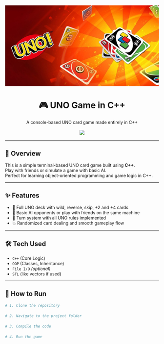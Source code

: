 ![logo](https://github.com/WrittenByAli/UNO-by-Ali/blob/main/uno.jpg)
<h1 align="center">🎮 UNO Game in C++</h1>
<p align="center">
  A console-based UNO card game made entirely in C++  
  <br><br>
  <img src="https://media.tenor.com/qyxtT_dTbZ8AAAAC/uno-card-game.gif" width="300">
</p>

---

## 🧾 Overview

This is a simple terminal-based UNO card game built using **C++**.  
Play with friends or simulate a game with basic AI.  
Perfect for learning object-oriented programming and game logic in C++.

---

## ✨ Features

- 🎴 Full UNO deck with wild, reverse, skip, +2 and +4 cards
- 🤖 Basic AI opponents or play with friends on the same machine
- 🔁 Turn system with all UNO rules implemented
- 💥 Randomized card dealing and smooth gameplay flow

---

## 🛠️ Tech Used

- `C++` (Core Logic)
- `OOP` (Classes, Inheritance)
- `File I/O` *(optional)*
- `STL` (like vectors if used)

---

## 🚀 How to Run

```bash
# 1. Clone the repository

# 2. Navigate to the project folder

# 3. Compile the code

# 4. Run the game


